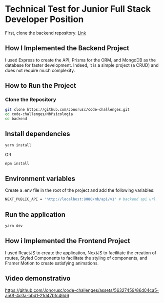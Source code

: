 # Technical Test for Junior Full Stack Developer Position

First, clone the backend repository:
[Link](https://github.com/Jonorusc/code-challenges/tree/desafio-joaolucas/MbPsicologia/backend)

## How I Implemented the Backend Project

I used Express to create the API, Prisma for the ORM, and MongoDB as the database for faster development. Indeed, it is a simple project (a CRUD) and does not require much complexity.

## How to Run the Project

### Clone the Repository

```bash
git clone https://github.com/Jonorusc/code-challenges.git
cd code-challenges/MbPsicologia
cd backend
```

## Install dependencies

```bash
yarn install
```

OR

```bash
npm install
```

## Environment variables

Create a .env file in the root of the project and add the following variables:

```bash
NEXT_PUBLIC_API = "http://localhost:8080/mb/api/v1" # backend api url
```

## Run the application

```bash
yarn dev
```

## How i Implemented the Frontend Project

I used ReactJS to create the application, NextJS to facilitate the creation of routes, Styled Components to facilitate the styling of components, and Framer Motion to create satisfying animations.

## Video demonstrativo

https://github.com/Jonorusc/code-challenges/assets/56327459/86d04ca5-a50f-4c0a-bbd1-21d47bfc46d6

